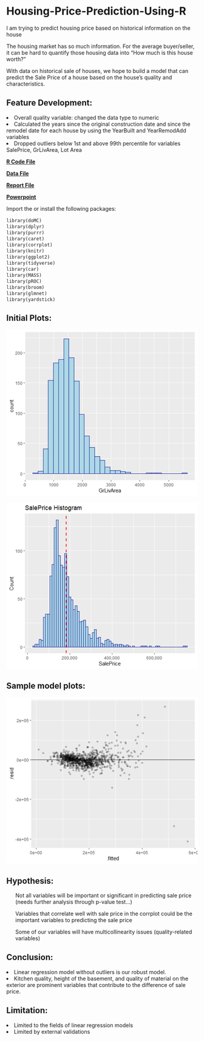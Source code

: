 # Housing-Price-Prediction-Using-R
I am trying to predict housing price based on historical information on the house

<p>The housing market has so much information. For the average buyer/seller, it can be hard to quantify those housing data into “How much is this house worth?”</p>
<p>With data on historical sale of houses, we hope to build a model that can predict the Sale Price of a house based on the house’s quality and characteristics.</p>

<h2>Feature Development:</h2>
<p>
<li>Overall quality variable: changed the data type to numeric</li>
<li>Calculated the years since the original construction date and since the remodel date for each house by using the YearBuilt and YearRemodAdd variables</li>
<li>Dropped outliers below 1st and above 99th percentile for variables SalePrice, GrLivArea, Lot Area</li>
</p>

[**R Code File**](https://github.com/ngocdinh1410/Housing-Price-Prediction/blob/master/GROUP%20PROJECT_v4.R)


[**Data File**](https://github.com/ngocdinh1410/Housing-Price-Prediction/blob/master/housing_data.csv)


[**Report File**](https://github.com/ngocdinh1410/Housing-Price-Prediction/blob/master/R%20Final%20Report.docx)


[**Powerpoint**](https://github.com/ngocdinh1410/Housing-Price-Prediction/blob/master/Housing%20Project.pptx)


<p>Import the or install the following packages:</p>

```
library(doMC)
library(dplyr)
library(purrr)
library(caret)
library(corrplot)
library(knitr)
library(ggplot2)
library(tidyverse)
library(car)
library(MASS)
library(pROC)
library(broom)
library(glmnet)
library(yardstick)
```

<h2>Initial Plots:</h2>

![alt text](https://github.com/ngocdinh1410/Housing-Price-Prediction/blob/master/GrLivArea.png "grlivarea")


![alt text](https://github.com/ngocdinh1410/Housing-Price-Prediction/blob/master/saleprice.png "Sale Price")


<h2>Sample model plots:</h2>

![alt text](https://github.com/ngocdinh1410/Housing-Price-Prediction/blob/master/model1pointplot.png "model 1")


<h2>Hypothesis:</h2>
<ul>Not all variables will be important or significant in predicting sale price (needs further analysis through p-value test…)</ul>
<ul>Variables that correlate well with sale price in the corrplot could be the important variables to predicting the sale price</ul>
<ul>Some of our variables will have multicollinearity issues (quality-related variables)</ul>

<h2>Conclusion:</h2>
<li>Linear regression model without outliers is our robust model.</li>
<li>Kitchen quality, height of the basement, and quality of material on the exterior are prominent variables that contribute to the difference of sale price.</li>
<h2>Limitation:</h2>
<li>Limited to the fields of linear regression models</li>
<li>Limited by external validations</li>
